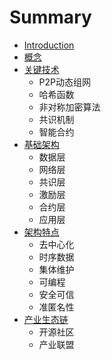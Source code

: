 # Summary

* [Introduction](README.md)
* [概念](chapter1.md)
* [关键技术](guan-jian-ji-zhu.md)
  * P2P动态组网
  * 哈希函数
  * 非对称加密算法
  * 共识机制
  * 智能合约
* [基础架构](ji-chu-jia-gou.md)
  * 数据层
  * 网络层
  * 共识层
  * 激励层
  * 合约层
  * 应用层
* [架构特点](jia-gou-te-dian.md)
  * 去中心化
  * 时序数据
  * 集体维护
  * 可编程
  * 安全可信
  * 准匿名性
* [产业生态链](chan-ye-sheng-tai-lian.md)
  * 开源社区
  * 产业联盟

